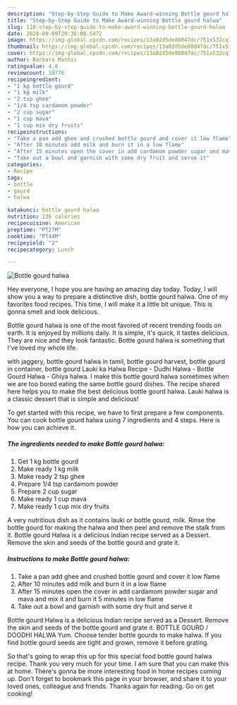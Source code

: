 ```yaml
---
description: "Step-by-Step Guide to Make Award-winning Bottle gourd halwa"
title: "Step-by-Step Guide to Make Award-winning Bottle gourd halwa"
slug: 110-step-by-step-guide-to-make-award-winning-bottle-gourd-halwa
date: 2020-09-09T20:36:08.547Z
image: https://img-global.cpcdn.com/recipes/13a02d5de80047dc/751x532cq70/bottle-gourd-halwa-recipe-main-photo.jpg
thumbnail: https://img-global.cpcdn.com/recipes/13a02d5de80047dc/751x532cq70/bottle-gourd-halwa-recipe-main-photo.jpg
cover: https://img-global.cpcdn.com/recipes/13a02d5de80047dc/751x532cq70/bottle-gourd-halwa-recipe-main-photo.jpg
author: Barbara Mathis
ratingvalue: 4.8
reviewcount: 19776
recipeingredient:
- "1 kg bottle gourd"
- "1 kg milk"
- "2 tsp ghee"
- "1/4 tsp cardamom powder"
- "2 cup sugar"
- "1 cup mava"
- "1 cup mix dry fruits"
recipeinstructions:
- "Take a pan add ghee and crushed bottle gourd and cover it low flame"
- "After 10 minutes add milk and burn it in a low flame"
- "After 15 minutes open the cover in add cardamom powder sugar and mava and mix it and burn it 5 minutes in low flame"
- "Take out a bowl and garnish with some dry fruit and serve it"
categories:
- Recipe
tags:
- bottle
- gourd
- halwa

katakunci: bottle gourd halwa 
nutrition: 236 calories
recipecuisine: American
preptime: "PT27M"
cooktime: "PT44M"
recipeyield: "2"
recipecategory: Lunch

---
```



![Bottle gourd halwa](https://img-global.cpcdn.com/recipes/13a02d5de80047dc/751x532cq70/bottle-gourd-halwa-recipe-main-photo.jpg)

Hey everyone, I hope you are having an amazing day today. Today, I will show you a way to prepare a distinctive dish, bottle gourd halwa. One of my favorites food recipes. This time, I will make it a little bit unique. This is gonna smell and look delicious.

Bottle gourd halwa is one of the most favored of recent trending foods on earth. It is enjoyed by millions daily. It is simple, it's quick, it tastes delicious. They are nice and they look fantastic. Bottle gourd halwa is something that I've loved my whole life.

with jaggery, bottle gourd halwa in tamil, bottle gourd harvest, bottle gourd in container, bottle gourd Lauki ka Halwa Recipe - Dudhi Halwa - Bottle Gourd Halwa - Ghiya halwa. I make this bottle gourd halwa sometimes when we are too bored eating the same bottle gourd dishes. The recipe shared here helps you to make the best delicious bottle gourd halwa. Lauki halwa is a classic dessert that is simple and delicious!


To get started with this recipe, we have to first prepare a few components. You can cook bottle gourd halwa using 7 ingredients and 4 steps. Here is how you can achieve it.

<!--inarticleads1-->

##### The ingredients needed to make Bottle gourd halwa:

1. Get 1 kg bottle gourd
1. Make ready 1 kg milk
1. Make ready 2 tsp ghee
1. Prepare 1/4 tsp cardamom powder
1. Prepare 2 cup sugar
1. Make ready 1 cup mava
1. Make ready 1 cup mix dry fruits


A very nutritious dish as it contains lauki or bottle gourd, milk. Rinse the bottle gourd for making the halwa and then peel and remove the stalk from it. Bottle gourd Halwa is a delicious Indian recipe served as a Dessert. Remove the skin and seeds of the bottle gourd and grate it. 

<!--inarticleads2-->

##### Instructions to make Bottle gourd halwa:

1. Take a pan add ghee and crushed bottle gourd and cover it low flame
1. After 10 minutes add milk and burn it in a low flame
1. After 15 minutes open the cover in add cardamom powder sugar and mava and mix it and burn it 5 minutes in low flame
1. Take out a bowl and garnish with some dry fruit and serve it


Bottle gourd Halwa is a delicious Indian recipe served as a Dessert. Remove the skin and seeds of the bottle gourd and grate it. BOTTLE GOURD / DOODHI HALWA Yum. Choose tender bottle gourds to make halwa. If you find bottle gourd seeds are tight and grown, remove it before grating. 

So that's going to wrap this up for this special food bottle gourd halwa recipe. Thank you very much for your time. I am sure that you can make this at home. There's gonna be more interesting food in home recipes coming up. Don't forget to bookmark this page in your browser, and share it to your loved ones, colleague and friends. Thanks again for reading. Go on get cooking!
